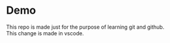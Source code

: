 # Demo
This repo is made just for the purpose of learning git and github. 
<br> 
This change is made in vscode. 

